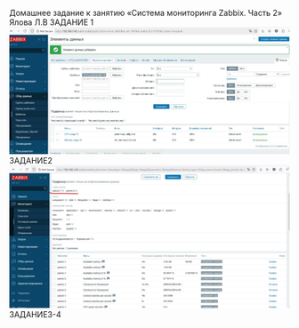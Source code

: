 Домашнее задание к занятию «Система мониторинга Zabbix. Часть 2»
Ялова Л.В
ЗАДАНИЕ 1
![alt text](https://github.com/lyalov/zabbix_2/blob/main/%D0%97%D0%B0%D0%B4%D0%B0%D0%BD%D0%B8%D0%B51.jpg)
ЗАДАНИЕ2
![alt text](https://github.com/lyalov/zabbix_2/blob/main/%D0%97%D0%B0%D0%B4%D0%B0%D0%BD%D0%B8%D0%B52.jpg)
ЗАДАНИЕ3-4
